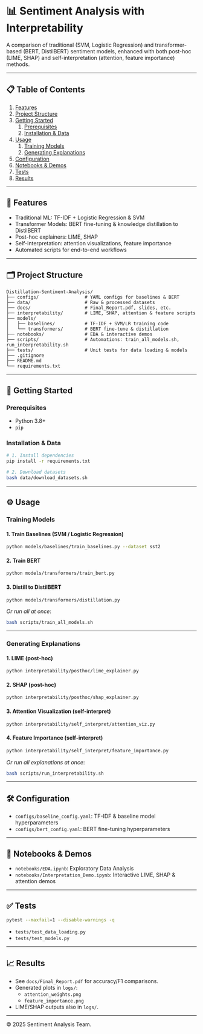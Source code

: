 # 📊 Sentiment Analysis with Interpretability

A comparison of traditional (SVM, Logistic Regression) and transformer-based (BERT, DistilBERT) sentiment models, enhanced with both post-hoc (LIME, SHAP) and self-interpretation (attention, feature importance) methods.

---

## 📋 Table of Contents

1. [Features](#features)  
2. [Project Structure](#project-structure)  
3. [Getting Started](#getting-started)  
   1. [Prerequisites](#prerequisites)  
   2. [Installation & Data](#installation--data)  
4. [Usage](#usage)  
   1. [Training Models](#training-models)  
   2. [Generating Explanations](#generating-explanations)  
5. [Configuration](#configuration)  
6. [Notebooks & Demos](#notebooks--demos)  
7. [Tests](#tests)  
8. [Results](#results)  

---

## 🌟 Features

- Traditional ML: TF-IDF + Logistic Regression & SVM  
- Transformer Models: BERT fine-tuning & knowledge distillation to DistilBERT  
- Post-hoc explainers: LIME, SHAP  
- Self-interpretation: attention visualizations, feature importance  
- Automated scripts for end-to-end workflows  

---

## 🗂️ Project Structure

```
Distillation-Sentiment-Analysis/
├── configs/                 # YAML configs for baselines & BERT
├── data/                    # Raw & processed datasets
├── docs/                    # Final_Report.pdf, slides, etc.
├── interpretability/        # LIME, SHAP, attention & feature scripts
├── models/
│   ├── baselines/           # TF-IDF + SVM/LR training code
│   └── transformers/        # BERT fine-tune & distillation
├── notebooks/               # EDA & interactive demos
├── scripts/                 # Automations: train_all_models.sh, run_interpretability.sh
├── tests/                   # Unit tests for data loading & models
├── .gitignore
├── README.md
└── requirements.txt
```

---

## 🚀 Getting Started

### Prerequisites

- Python 3.8+  
- `pip`

### Installation & Data

```bash
# 1. Install dependencies
pip install -r requirements.txt

# 2. Download datasets
bash data/download_datasets.sh
```

---

## ⚙️ Usage

### Training Models

#### 1. Train Baselines (SVM / Logistic Regression)

```bash
python models/baselines/train_baselines.py --dataset sst2
```

#### 2. Train BERT

```bash
python models/transformers/train_bert.py
```

#### 3. Distill to DistilBERT

```bash
python models/transformers/distillation.py
```

*Or run all at once*:

```bash
bash scripts/train_all_models.sh
```

---

### Generating Explanations

#### 1. LIME (post-hoc)

```bash
python interpretability/posthoc/lime_explainer.py
```

#### 2. SHAP (post-hoc)

```bash
python interpretability/posthoc/shap_explainer.py
```

#### 3. Attention Visualization (self-interpret)

```bash
python interpretability/self_interpret/attention_viz.py
```

#### 4. Feature Importance (self-interpret)

```bash
python interpretability/self_interpret/feature_importance.py
```

*Or run all explanations at once*:

```bash
bash scripts/run_interpretability.sh
```

---

## 🛠️ Configuration

- `configs/baseline_config.yaml`: TF-IDF & baseline model hyperparameters  
- `configs/bert_config.yaml`: BERT fine-tuning hyperparameters  

---

## 📓 Notebooks & Demos

- `notebooks/EDA.ipynb`: Exploratory Data Analysis  
- `notebooks/Interpretation_Demo.ipynb`: Interactive LIME, SHAP & attention demos  

---

## ✅ Tests

```bash
pytest --maxfail=1 --disable-warnings -q
```

- `tests/test_data_loading.py`  
- `tests/test_models.py`  

---

## 📈 Results

- See `docs/Final_Report.pdf` for accuracy/F1 comparisons.  
- Generated plots in `logs/`:  
  - `attention_weights.png`  
  - `feature_importance.png`  
- LIME/SHAP outputs also in `logs/`.  

---

© 2025 Sentiment Analysis Team.

